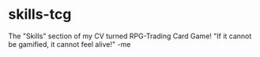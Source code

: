 # skills-tcg
The "Skills" section of my CV turned RPG-Trading Card Game! "If it cannot be gamified, it cannot feel alive!" -me
